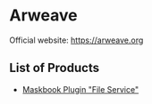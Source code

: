 # Arweave

Official website: <https://arweave.org>

## List of Products

- [Maskbook Plugin "File Service"](file-service)
